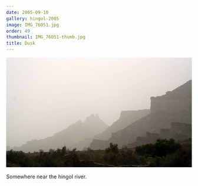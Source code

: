 ```yaml
---
date: 2005-09-10
gallery: hingol-2005
image: IMG_76051.jpg
order: 49
thumbnail: IMG_76051-thumb.jpg
title: Dusk
---
```


![Dusk](./IMG_76051.jpg)

Somewhere near the hingol river.